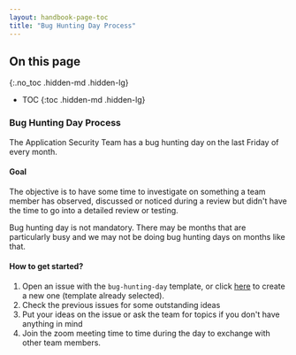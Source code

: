 ```yaml
---
layout: handbook-page-toc
title: "Bug Hunting Day Process"
---
```


## On this page
{:.no_toc .hidden-md .hidden-lg}

- TOC
{:toc .hidden-md .hidden-lg}

### Bug Hunting Day Process

The Application Security Team has a bug hunting day on the last Friday of every month.

#### Goal

The objective is to have some time to investigate on something a team member has observed, discussed or noticed during a review but didn't have the time to go into a detailed review or testing.

Bug hunting day is not mandatory. There may be months that are particularly busy and we may not be doing bug hunting days on months like that.

#### How to get started?

1. Open an issue with the `bug-hunting-day` template, or click [here](https://gitlab.com/gitlab-com/gl-security/appsec/appsec-team/-/issues/new?issuable_template=bug-hunting-day) to create a new one (template already selected).
1. Check the previous issues for some outstanding ideas
1. Put your ideas on the issue or ask the team for topics if you don't have anything in mind
1. Join the zoom meeting time to time during the day to exchange with other team members.

